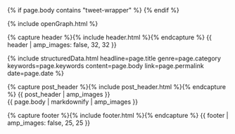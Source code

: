 <!doctype html>
<html amp lang="en">
<head>
  <meta charset="utf-8">
  <title>{{ page.title }}</title>
  <link rel="canonical" href="{{ page.canonical_url | prepend: site.url }}" />
  <meta name="viewport" content="width=device-width,minimum-scale=1,initial-scale=1">
  <link href="https://fonts.googleapis.com/css?family=Khula" rel="stylesheet">
  <style amp-custom>
    {% include syntax.css %}
    {% capture include_to_scssify %}
      {% include main.scss %}
    {% endcapture %}
    {{ include_to_scssify | scssify }}
  </style>
  <style amp-boilerplate>body{-webkit-animation:-amp-start 8s steps(1,end) 0s 1 normal both;-moz-animation:-amp-start 8s steps(1,end) 0s 1 normal both;-ms-animation:-amp-start 8s steps(1,end) 0s 1 normal both;animation:-amp-start 8s steps(1,end) 0s 1 normal both}@-webkit-keyframes -amp-start{from{visibility:hidden}to{visibility:visible}}@-moz-keyframes -amp-start{from{visibility:hidden}to{visibility:visible}}@-ms-keyframes -amp-start{from{visibility:hidden}to{visibility:visible}}@-o-keyframes -amp-start{from{visibility:hidden}to{visibility:visible}}@keyframes -amp-start{from{visibility:hidden}to{visibility:visible}}</style><noscript><style amp-boilerplate>body{-webkit-animation:none;-moz-animation:none;-ms-animation:none;animation:none}</style></noscript>

  {% if page.body contains "tweet-wrapper" %}
    <script async custom-element="amp-twitter" src="https://cdn.ampproject.org/v0/amp-twitter-0.1.js"></script>
  {% endif %}

  <script async custom-element="amp-analytics"
  src="https://cdn.ampproject.org/v0/amp-analytics-0.1.js"></script>
  <script async src="https://cdn.ampproject.org/v0.js"></script>

  <link rel="shortcut icon" href="/favicon.ico" />

  {% include openGraph.html %}
</head>
<body>

<amp-analytics type="googleanalytics" id="amp-analytics-pageview">
  <script type="application/json">
  {
    "vars": {
      "account": "{{site.amp_googleanalytics_id}}"
    },
    "triggers": {
      "trackPageview": {
        "on": "visible",
        "request": "pageview"
      }
    }
  }
  </script>
</amp-analytics>

<amp-analytics type="googleanalytics" id="amp-analytics-tweet-share">
<script type="application/json">
{
  "vars": {
    "account": "{{site.amp_googleanalytics_id}}"
  },
  "triggers": {
    "trackClickOnTwitterLink" : {
      "on": "click",
      "selector": "#twitter-share-link",
      "request": "social",
      "vars": {
          "socialNetwork": "twitter",
          "socialAction": "tweet",
          "socialTarget": "{{site.url}}{{page.url}}"
      }
    }
  }
}
</script>
</amp-analytics>

<amp-analytics type="googleanalytics" id="amp-analytics-facebook-share">
<script type="application/json">
{
  "vars": {
    "account": "{{site.amp_googleanalytics_id}}"
  },
  "triggers": {
    "trackClickOnFacebookLink" : {
      "on": "click",
      "selector": "#facebook-share-link",
      "request": "social",
      "vars": {
          "socialNetwork": "facebook",
          "socialAction": "share",
          "socialTarget": "{{site.url}}{{page.url}}"
      }
    }
  }
}
</script>
</amp-analytics>

  {% capture header %}{% include header.html %}{% endcapture %}
  {{ header | amp_images: false, 32, 32 }}
<div class="main">

{% 
    include structuredData.html 
    headline=page.title
    genre=page.category
    keywords=page.keywords
    content=page.body
    link=page.permalink
    date=page.date
  %}
   
  <article>
  {% capture post_header %}{% include post_header.html %}{% endcapture %}
  {{ post_header | amp_images }}
      <div class="post">
      {{ page.body | markdownify | amp_images }} 
    </div>
  </article> 

  </div>

  {% capture footer %}{% include footer.html %}{% endcapture %}
{{ footer | amp_images: false, 25, 25 }}
</body>
</html>
